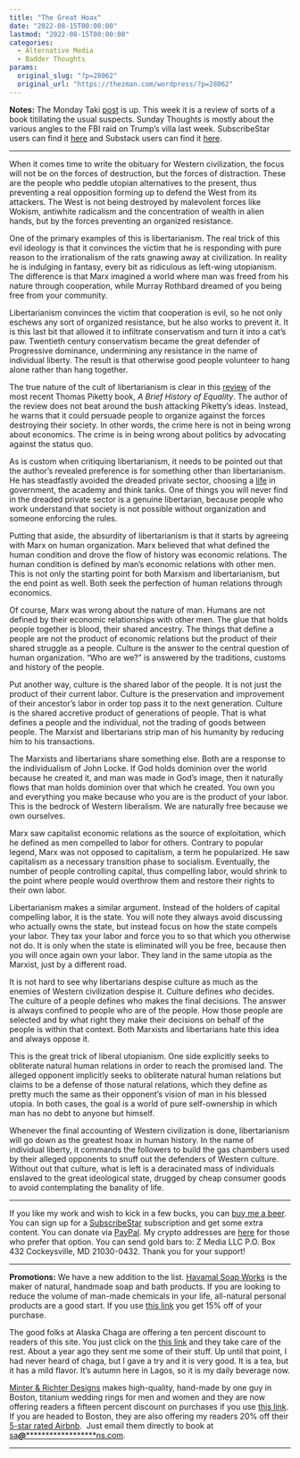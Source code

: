 ```yaml
---
title: "The Great Hoax"
date: "2022-08-15T00:00:00"
lastmod: "2022-08-15T00:00:00"
categories:
  - Alternative Media
  - Badder Thoughts
params:
  original_slug: "?p=28062"
  original_url: "https://thezman.com/wordpress/?p=28062"
---
```


**Notes:** The Monday Taki <a
href="https://www.takimag.com/article/the-last-white-man-every-trick-in-the-book/"
rel="noopener" target="_blank">post</a> is up. This week it is a review
of sorts of a book titillating the usual suspects. Sunday Thoughts is
mostly about the various angles to the FBI raid on Trump’s villa last
week. SubscribeStar users can find it
<a href="https://www.subscribestar.com/posts/677207" rel="noopener"
target="_blank">here</a> and Substack users can find it <a
href="https://thedissident.substack.com/p/sunday-thoughts-july-31-2022-493?sd=pf"
rel="noopener" target="_blank">here</a>.

------------------------------------------------------------------------

When it comes time to write the obituary for Western civilization, the
focus will not be on the forces of destruction, but the forces of
distraction. These are the people who peddle utopian alternatives to the
present, thus preventing a real opposition forming up to defend the West
from its attackers. The West is not being destroyed by malevolent forces
like Wokism, antiwhite radicalism and the concentration of wealth in
alien hands, but by the forces preventing an organized resistance.

One of the primary examples of this is libertarianism. The real trick of
this evil ideology is that it convinces the victim that he is responding
with pure reason to the irrationalism of the rats gnawing away at
civilization. In reality he is indulging in fantasy, every bit as
ridiculous as left-wing utopianism. The difference is that Marx imagined
a world where man was freed from his nature through cooperation, while
Murray Rothbard dreamed of you being free from your community.

Libertarianism convinces the victim that cooperation is evil, so he not
only eschews any sort of organized resistance, but he also works to
prevent it. It is this last bit that allowed it to infiltrate
conservatism and turn it into a cat’s paw. Twentieth century
conservatism became the great defender of Progressive dominance,
undermining any resistance in the name of individual liberty. The result
is that otherwise good people volunteer to hang alone rather than hang
together.

The true nature of the cult of libertarianism is clear in this <a
href="https://mises.org/wire/thomas-piketty-wants-bring-back-communism-guise-democratic-socialism"
rel="noopener" target="_blank">review</a> of the most recent Thomas
Piketty book, *A Brief History of Equality*. The author of the review
does not beat around the bush attacking Piketty’s ideas. Instead, he
warns that it could persuade people to organize against the forces
destroying their society. In other words, the crime here is not in being
wrong about economics. The crime is in being wrong about politics by
advocating against the status quo.

As is custom when critiquing libertarianism, it needs to be pointed out
that the author’s revealed preference is for something other than
libertarianism. He has steadfastly avoided the dreaded private sector,
choosing a
<a href="https://mises.org/profile/mark-thornton" rel="noopener"
target="_blank">life</a> in government, the academy and think tanks. One
of things you will never find in the dreaded private sector is a genuine
libertarian, because people who work understand that society is not
possible without organization and someone enforcing the rules.

Putting that aside, the absurdity of libertarianism is that it starts by
agreeing with Marx on human organization. Marx believed that what
defined the human condition and drove the flow of history was economic
relations. The human condition is defined by man’s economic relations
with other men. This is not only the starting point for both Marxism and
libertarianism, but the end point as well. Both seek the perfection of
human relations through economics.

Of course, Marx was wrong about the nature of man. Humans are not
defined by their economic relationships with other men. The glue that
holds people together is blood, their shared ancestry. The things that
define a people are not the product of economic relations but the
product of their shared struggle as a people. Culture is the answer to
the central question of human organization. “Who are we?” is answered by
the traditions, customs and history of the people.

Put another way, culture is the shared labor of the people. It is not
just the product of their current labor. Culture is the preservation and
improvement of their ancestor’s labor in order top pass it to the next
generation. Culture is the shared accretive product of generations of
people. That is what defines a people and the individual, not the
trading of goods between people. The Marxist and libertarians strip man
of his humanity by reducing him to his transactions.

The Marxists and libertarians share something else. Both are a response
to the individualism of John Locke. If God holds dominion over the world
because he created it, and man was made in God’s image, then it
naturally flows that man holds dominion over that which he created. You
own you and everything you make because who you are is the product of
your labor. This is the bedrock of Western liberalism. We are naturally
free because we own ourselves.

Marx saw capitalist economic relations as the source of exploitation,
which he defined as men compelled to labor for others. Contrary to
popular legend, Marx was not opposed to capitalism, a term he
popularized. He saw capitalism as a necessary transition phase to
socialism. Eventually, the number of people controlling capital, thus
compelling labor, would shrink to the point where people would overthrow
them and restore their rights to their own labor.

Libertarianism makes a similar argument. Instead of the holders of
capital compelling labor, it is the state. You will note they always
avoid discussing who actually owns the state, but instead focus on how
the state compels your labor. They tax your labor and force you to so
that which you otherwise not do. It is only when the state is eliminated
will you be free, because then you will once again own your labor. They
land in the same utopia as the Marxist, just by a different road.

It is not hard to see why libertarians despise culture as much as the
enemies of Western civilization despise it. Culture defines *who*
decides. The culture of a people defines who makes the final decisions.
The answer is always confined to people who are of the people. How those
people are selected and by what right they make their decisions on
behalf of the people is within that context. Both Marxists and
libertarians hate this idea and always oppose it.

This is the great trick of liberal utopianism. One side explicitly seeks
to obliterate natural human relations in order to reach the promised
land. The alleged opponent implicitly seeks to obliterate natural human
relations but claims to be a defense of those natural relations, which
they define as pretty much the same as their opponent’s vision of man in
his blessed utopia. In both cases, the goal is a world of pure
self-ownership in which man has no debt to anyone but himself.

Whenever the final accounting of Western civilization is done,
libertarianism will go down as the greatest hoax in human history. In
the name of individual liberty, it commands the followers to build the
gas chambers used by their alleged opponents to snuff out the defenders
of Western culture. Without out that culture, what is left is a
deracinated mass of individuals enslaved to the great ideological state,
drugged by cheap consumer goods to avoid contemplating the banality of
life.

------------------------------------------------------------------------

If you like my work and wish to kick in a few bucks, you can
<a href="https://www.buymeacoffee.com/mujolulu" rel="noopener"
target="_blank">buy me a beer</a>. You can sign up for a
<a href="https://www.subscribestar.com/the-z-blog" rel="noopener"
target="_blank">SubscribeStar</a> subscription and get some extra
content. You can donate via <a
href="https://www.paypal.com/donate/?cmd=_s-xclick&amp;hosted_button_id=UDAS2Q8JYA6CN&amp;source=url"
rel="noopener" target="_blank">PayPal</a>. My crypto addresses are
<a href="https://thezman.com/wordpress/?page_id=22713" rel="noopener"
target="_blank">here</a> for those who prefer that option. You can send
gold bars to: Z Media LLC P.O. Box 432 Cockeysville, MD 21030-0432.
Thank you for your support!

------------------------------------------------------------------------

**Promotions:** We have a new addition to the list.
<a href="https://havamalsoapworks.com/" rel="noopener"
target="_blank">Havamal Soap Works</a> is the maker of natural, handmade
soap and bath products. If you are looking to reduce the volume of
man-made chemicals in your life, all-natural personal products are a
good start. If you use
<a href="https://havamalsoapworks.com/discount/ZMAN" rel="noopener"
target="_blank">this link</a> you get 15% off of your purchase.

The good folks at Alaska Chaga are offering a ten percent discount to
readers of this site. You just click on the
<a href="https://alaskachaga.us/discount/ZMAN" rel="noopener noreferrer"
target="_blank">this link</a> and they take care of the rest. About a
year ago they sent me some of their stuff. Up until that point, I had
never heard of chaga, but I gave a try and it is very good. It is a tea,
but it has a mild flavor. It’s autumn here in Lagos, so it is my daily
beverage now.

<a href="https://www.minterandrichterdesigns.com/"
rel="noreferrer nofollow noopener" target="_blank">Minter &amp; Richter
Designs</a> makes high-quality, hand-made by one guy in Boston, titanium
wedding rings for men and women and they are now offering readers a
fifteen percent discount on purchases if you use
<a href="https://www.minterandrichterdesigns.com/discount/ZMAN"
rel="noreferrer nofollow noopener" target="_blank">this link</a>.
<span class="highlight"><span class="colour"><span class="font"><span class="size">If
you are headed to Boston, they are also offering my readers 20% off
their <a
href="https://www.airbnb.com/users/7988017/listings?user_id=7988017&amp;s=3"
rel="noopener noreferrer" target="_blank">5-star rated Airbnb</a>.  Just
email them directly to book at
<a href="mailto:sa***@*********************ns.com"
data-original-string="zSAWKqmuoXRdqv4GedIIvQ==cb7xC59WNIwMV9XdBV4l6vLR0je9ahmAtqzw1QQ6Nr3I/dDf8bI05eHDIDtA73UNiKW"><span
class="apbct-email-encoder"
data-original-string="1NpgnbCAI64TN8zt1Tex/w==cb71icI7QTXb8MOgtklNZgdyIcbI1YkzVbwVs1JdGGMueCdfGqFspW7EeDztRaMmoZB"
title="This contact has been encoded by Anti-Spam by CleanTalk. Click to decode. To finish the decoding make sure that JavaScript is enabled in your browser.">sa<span
class="apbct-blur">***</span>@<span
class="apbct-blur">*********************</span>ns.com</span></a>.</span></span></span></span>

------------------------------------------------------------------------
